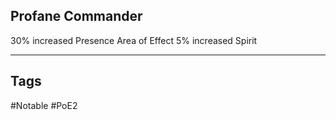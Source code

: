## Profane Commander
30% increased Presence Area of Effect
5% increased Spirit

---
## Tags
#Notable
#PoE2
